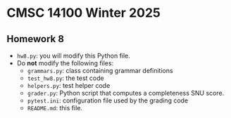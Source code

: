 # CMSC 14100 Winter 2025
## Homework 8

* `hw8.py`: you will modify this Python file.
* Do **not** modify the following files:
    * `grammars.py`: class containing grammar definitions
    * `test_hw8.py`: the test code
    * `helpers.py`: test helper code
    * `grader.py`: Python script that computes a completeness SNU score.
    * `pytest.ini`: configuration file used by the grading code
    * `README.md`: this file.
